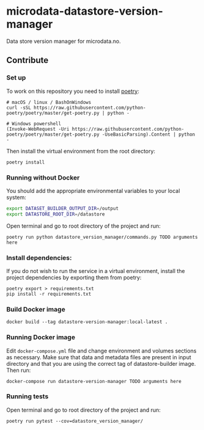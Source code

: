 # microdata-datastore-version-manager

Data store version manager for microdata.no.


## Contribute

### Set up
To work on this repository you need to install [poetry](https://python-poetry.org/docs/):
```
# macOS / linux / BashOnWindows
curl -sSL https://raw.githubusercontent.com/python-poetry/poetry/master/get-poetry.py | python -

# Windows powershell
(Invoke-WebRequest -Uri https://raw.githubusercontent.com/python-poetry/poetry/master/get-poetry.py -UseBasicParsing).Content | python -
```
Then install the virtual environment from the root directory:
```
poetry install
```

### Running without Docker
You should add the appropriate environmental variables to your local system:
```sh
export DATASET_BUILDER_OUTPUT_DIR=/output
export DATASTORE_ROOT_DIR=/datastore
```

Open terminal and go to root directory of the project and run:
````
poetry run python datastore_version_manager/commands.py TODO arguments here
````

### Install dependencies:
If you do not wish to run the service in a virtual environment, install the project dependencies by exporting them from poetry:
```  
poetry export > requirements.txt
pip install -r requirements.txt
```

### Build Docker image
````
docker build --tag datastore-version-manager:local-latest .
````

### Running Docker image
Edit `docker-compose.yml` file and change environment and volumes sections as necessary.
Make sure that data and metadata files are present in input directory and that you are using
the correct tag of datastore-builder image.
Then run:
````
docker-compose run datastore-version-manager TODO arguments here
````

### Running tests
Open terminal and go to root directory of the project and run:
````
poetry run pytest --cov=datastore_version_manager/
````
